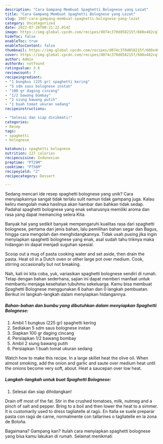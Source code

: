 ```yaml
---
description: "Cara Gampang Membuat Spaghetti Bolognese yang Lezat"
title: "Cara Gampang Membuat Spaghetti Bolognese yang Lezat"
slug: 1897-cara-gampang-membuat-spaghetti-bolognese-yang-lezat
category: Uncategorized
date: 2022-07-26T00:21:22.014Z
image: https://img-global.cpcdn.com/recipes/d074c370d858215f/680x482cq70/spaghetti-bolognese-foto-resep-utama.jpg
hideToc: false
enableToc: true
enableTocContent: false
thumbnail: https://img-global.cpcdn.com/recipes/d074c370d858215f/680x482cq70/spaghetti-bolognese-foto-resep-utama.jpg
cover: https://img-global.cpcdn.com/recipes/d074c370d858215f/680x482cq70/spaghetti-bolognese-foto-resep-utama.jpg
author: Admin
authorAv: notfound
ratingvalue: 3.6
reviewcount: 7
recipeingredient:
- "1 bungkus (225 gr) spaghetti kering"
- "5 sdm saus bolognese instan"
- "100 gr daging cincang"
- "1/2 bawang bombay"
- "2 siung bawang putih"
- "1 buah tomat ukuran sedang"
recipeinstructions:

- "Selesai dan siap dinikmati!"
categories:
- Resep
tags:
- spaghetti
- bolognese

katakunci: spaghetti bolognese 
nutrition: 127 calories
recipecuisine: Indonesian
preptime: "PT29M"
cooktime: "PT56M"
recipeyield: "2"
recipecategory: Dessert

---
```





Sedang mencari ide resep spaghetti bolognese yang unik? Cara menyiapkannya sangat tidak terlalu sulit namun tidak gampang juga. Kalau keliru mengolah maka hasilnya akan hambar dan bahkan tidak sedap. Padahal spaghetti bolognese yang enak seharusnya memiliki aroma dan rasa yang dapat memancing selera Kita.





Banyak hal yang sedikit banyak mempengaruhi kualitas rasa dari spaghetti bolognese, pertama dari jenis bahan, lalu pemilihan bahan segar dan Bagus, hingga cara mengolah dan menghidangkannya. Tidak usah pusing jika ingin menyiapkan spaghetti bolognese yang enak,      asal sudah tahu triknya maka hidangan ini dapat menjadi suguhan spesial.














Scoop out a mug of pasta cooking water and set aside, then drain the pasta. Heat oil in a Dutch oven or other large pot over medium. Cook, stirring occasionally but not breaking.






Nah, kali ini kita coba, yuk, variasikan spaghetti bolognese sendiri di rumah. Tetap dengan bahan sederhana, sajian ini dapat memberi manfaat untuk membantu menjaga kesehatan tubuhmu sekeluarga. Kamu bisa membuat Spaghetti Bolognese menggunakan 6 bahan dan 0 langkah pembuatan. Berikut ini langkah-langkah dalam menyiapkan hidangannya.

<!--inarticleads1-->

##### Bahan-bahan dan bumbu yang dibutuhkan dalam menyiapkan Spaghetti Bolognese:

1. Ambil 1 bungkus (225 gr) spaghetti kering
1. Sediakan 5 sdm saus bolognese instan
1. Siapkan 100 gr daging cincang
1. Persiapkan 1/2 bawang bombay
1. Ambil 2 siung bawang putih
1. Persiapkan 1 buah tomat ukuran sedang


Watch how to make this recipe. In a large skillet heat the olive oil. When almost smoking, add the onion and garlic and saute over medium heat until the onions become very soft, about. Heat a saucepan over low heat. 

<!--inarticleads2-->

##### Langkah-langkah untuk buat Spaghetti Bolognese:


1. Selesai dan siap dihidangkan!

Drain off most of the fat. Stir in the crushed tomatoes, milk, nutmeg and a pinch of salt and pepper. Bring to a boil and then lower the heat to a simmer. It is customarily used to dress tagliatelle al ragù. En Italia se suele preparar pasta con ragú de carne, normalmente con tallarines o tagliatelle en la zona de Boloña. 

Bagaimana? Gampang kan? Itulah cara menyiapkan spaghetti bolognese yang bisa kamu lakukan di rumah. Selamat menikmati
